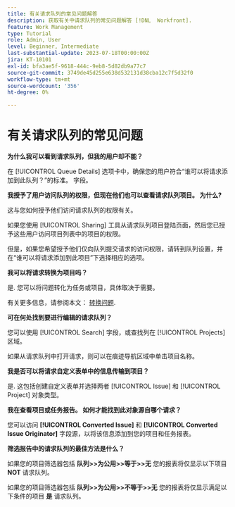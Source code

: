 ```yaml
---
title: 有关请求队列的常见问题解答
description: 获取有关中请求队列的常见问题解答 [!DNL  Workfront].
feature: Work Management
type: Tutorial
role: Admin, User
level: Beginner, Intermediate
last-substantial-update: 2023-07-18T00:00:00Z
jira: KT-10101
exl-id: bfa3ae5f-9618-444c-9eb8-5d82db9a77c7
source-git-commit: 3749de45d255e638d532131d38cba12c7f5d32f0
workflow-type: tm+mt
source-wordcount: '356'
ht-degree: 0%

---
```


# 有关请求队列的常见问题

**为什么我可以看到请求队列，但我的用户却不能？**

在 [!UICONTROL Queue Details] 选项卡中，确保您的用户符合“谁可以将请求添加到此队列？”的标准。 字段。

**我授予了用户访问队列的权限，但现在他们也可以查看请求队列项目。 为什么?**

这与您如何授予他们访问请求队列的权限有关。

如果您使用 [!UICONTROL Sharing] 工具从请求队列项目登陆页面，然后您已授予这些用户访问项目列表中的项目的权限。

但是，如果您希望授予他们仅向队列提交请求的访问权限，请转到队列设置，并在“谁可以将请求添加到此项目”下选择相应的选项。

**我可以将请求转换为项目吗？**

是. 您可以将问题转化为任务或项目，具体取决于需要。

有关更多信息，请参阅本文： [转换问题](https://experienceleague.adobe.com/docs/workfront/using/manage-work/issues/convert-issues/convert-issues-overview.html?lang=en).

**可在何处找到要进行编辑的请求队列？**

您可以使用 [!UICONTROL Search] 字段，或查找列在 [!UICONTROL Projects] 区域。

如果从请求队列中打开请求，则可以在痕迹导航区域中单击项目名称。

**我是否可以将请求自定义表单中的信息传输到项目？**

是. 这包括创建自定义表单并选择两者 [!UICONTROL Issue] 和 [!UICONTROL Project] 对象类型。

**我在查看项目或任务报告。 如何才能找到此对象源自哪个请求？**

您可以访问 **[!UICONTROL Converted Issue]** 和 **[!UICONTROL Converted Issue Originator]** 字段源，以将该信息添加到您的项目和任务报表。

**筛选报告中的请求队列的最佳方法是什么？**

如果您的项目筛选器包括 **队列>>为公用>>等于>>无** 您的报表将仅显示以下项目 **NOT** 请求队列。

如果您的项目筛选器包括 **队列>>为公用>>不等于>>无** 您的报表将仅显示满足以下条件的项目 **是** 请求队列。

